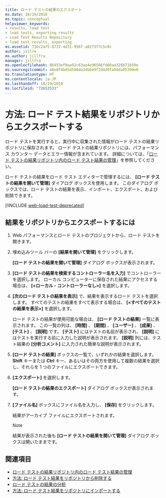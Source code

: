 ```yaml
---
title: ロード テストの結果のエクスポート
ms.date: 10/19/2016
ms.topic: conceptual
helpviewer_keywords:
- results, load test
- load tests, exporting results
- Load Test Results Repository
- load test results, exporting
ms.assetid: 716c2af5-8737-4d31-956f-a0273f7c5c0c
author: jillre
ms.author: jillfra
manager: jillfra
ms.openlocfilehash: 86453ef9aa92c63ae4e96566fd08aa328b71b50e
ms.sourcegitcommit: a8e8f4bd5d508da34bbe9f2d4d9fa94da0539de0
ms.translationtype: HT
ms.contentlocale: ja-JP
ms.lasthandoff: 10/19/2019
ms.locfileid: "72653533"
---
```

# <a name="how-to-export-load-test-results-from-a-repository"></a>方法: ロード テスト結果をリポジトリからエクスポートする

ロード テストを実行すると、実行中に収集された情報がロード テストの結果リポジトリに保存されます。 ロード テストの結果リポジトリには、パフォーマンス カウンター データとエラー情報が含まれています。 詳細については、「[ロード テストの結果リポジトリ内のロード テスト結果の管理](../test/manage-load-test-results-in-the-load-test-results-repository.md)」を参照してください。

ロード テストの結果をロード テスト エディターで管理するには、 **[ロード テストの結果を開いて管理]** ダイアログ ボックスを使用します。 このダイアログ ボックスでは、ロード テストの結果を表示、インポート、エクスポート、および削除できます。

[!INCLUDE [web-load-test-deprecated](includes/web-load-test-deprecated.md)]

## <a name="to-export-results-from-a-repository"></a>結果をリポジトリからエクスポートするには

1. Web パフォーマンスとロード テストのプロジェクトから、ロード テストを開きます。

2. 埋め込みツール バーの **[結果を開いて管理]** をクリックします。

     **[ロード テストの結果を開いて管理]** ダイアログ ボックスが表示されます。

3. **[ロード テストの結果を検索するコントローラー名を入力]** でコントローラーを選択します。 ローカル コンピューターに保存された結果にアクセスする場合は、 **[\<ローカル - コントローラーなし>]** を選択します。

4. **[次のロード テストの結果を表示]** で、結果を表示するロード テストを選択します。 すべてのテストの結果をすべて表示する場合は、 **[\<すべてのテストの結果を表示>]** を選択します。

     ロード テストの結果が使用可能な場合は、 **[ロード テストの結果]** 一覧に表示されます。 この一覧の列は、 **[時間]** 、 **[期間]** 、 **[ユーザー]** 、 **[成果]** 、 **[テスト]** 、 **[説明]** です。 **[テスト]** にはテストの名前が表示され、 **[説明]** にはテストを実行する前に入力した説明が表示されます。 **[説明]** 列には、テスト結果の **[分析コメント]** に入力された簡単な説明が表示されます。

5. **[ロード テストの結果]** ボックスの一覧で、いずれかの結果を選択します。 **Shift** キーまたは **Ctrl** キー、あるいはその両方を使用して複数の結果を選択し、それらを 1 つのファイルにエクスポートできます。

6. **[エクスポート]** を選択します。

     **[ロード テストの結果のエクスポート]** ダイアログ ボックスが表示されます。

7. **[ファイル名]** ボックスにファイル名を入力し、 **[保存]** をクリックします。

     結果がアーカイブ ファイルにエクスポートされます。

    > [!NOTE]
    > 結果が表示された後も **[ロード テストの結果を開いて管理]** ダイアログ ボックスは開いたままです。

## <a name="see-also"></a>関連項目

- [ロード テストの結果リポジトリ内のロード テスト結果の管理](../test/manage-load-test-results-in-the-load-test-results-repository.md)
- [方法: ロード テスト結果をリポジトリから削除する](../test/how-to-delete-load-test-results-from-a-repository.md)
- [ロード テストの結果の分析](../test/analyze-load-test-results-using-the-load-test-analyzer.md)
- [方法: ロード テスト結果をリポジトリにインポートする](../test/how-to-import-load-test-results-into-a-repository.md)